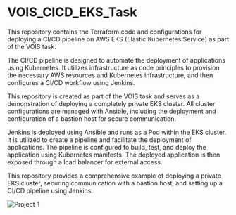 # VOIS_CICD_EKS_Task

This repository contains the Terraform code and configurations for deploying a CI/CD pipeline on AWS EKS (Elastic Kubernetes Service) as part of the VOIS task.

The CI/CD pipeline is designed to automate the deployment of applications using Kubernetes. It utilizes infrastructure as code principles to provision the necessary AWS resources and Kubernetes infrastructure, and then configures a CI/CD workflow using Jenkins.

This repository is created as part of the VOIS task and serves as a demonstration of deploying a completely private EKS cluster. All cluster configurations are managed with Ansible, including the deployment and configuration of a bastion host for secure communication.

Jenkins is deployed using Ansible and runs as a Pod within the EKS cluster. It is utilized to create a pipeline and facilitate the deployment of applications. The pipeline is configured to build, test, and deploy the application using Kubernetes manifests. The deployed application is then exposed through a load balancer for external access.

This repository provides a comprehensive example of deploying a private EKS cluster, securing communication with a bastion host, and setting up a CI/CD pipeline using Jenkins.

![Project_1](https://github.com/AhmedNabilSharawy/VOIS_CICD_EKS_Task/assets/83243320/799c8066-a8cf-43d1-ba6e-22894080a73a)
